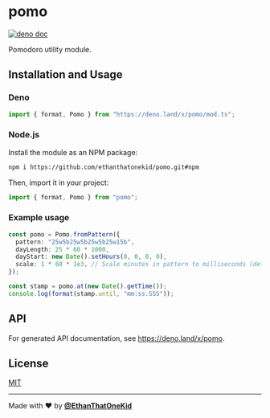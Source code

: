 # pomo

[![deno doc](https://doc.deno.land/badge.svg)](https://doc.deno.land/https://deno.land/x/pomo)

Pomodoro utility module.

## Installation and Usage

### Deno

```ts
import { format, Pomo } from "https://deno.land/x/pomo/mod.ts";
```

### Node.js

Install the module as an NPM package:

```sh
npm i https://github.com/ethanthatonekid/pomo.git#npm
```

Then, import it in your project:

```ts
import { format, Pomo } from "pomo";
```

### Example usage

```ts
const pomo = Pomo.fromPattern({
  pattern: "25w5b25w5b25w5b25w15b",
  dayLength: 25 * 60 * 1000,
  dayStart: new Date().setHours(0, 0, 0, 0),
  scale: 1 * 60 * 1e3, // Scale minutes in pattern to milliseconds (default = 1).
});

const stamp = pomo.at(new Date().getTime());
console.log(format(stamp.until, "mm:ss.SSS"));
```

## API

For generated API documentation, see <https://deno.land/x/pomo>.

## License

[MIT](LICENSE)

---

Made with :heart: by [**@EthanThatOneKid**](https://etok.codes/)
